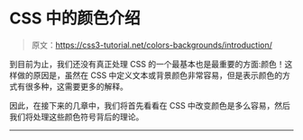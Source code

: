 # CSS 中的颜色介绍

> 原文：<https://css3-tutorial.net/colors-backgrounds/introduction/>

到目前为止，我们还没有真正处理 CSS 的一个最基本也是最重要的方面:颜色！这样做的原因是，虽然在 CSS 中定义文本或背景颜色非常容易，但是表示颜色的方式有很多种，这需要更多的解释。

因此，在接下来的几章中，我们将首先看看在 CSS 中改变颜色是多么容易，然后我们将处理这些颜色符号背后的理论。

* * *